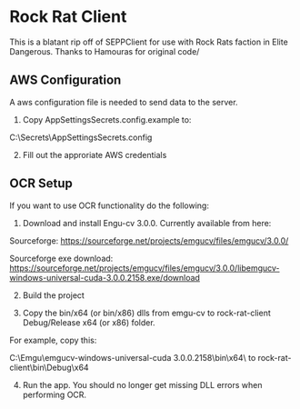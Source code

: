 Rock Rat Client
===============

This is a blatant rip off of SEPPClient for use with Rock Rats faction in Elite Dangerous. Thanks to Hamouras for original code/

AWS Configuration
-----------------

A aws configuration file is needed to send data to the server. 

1) Copy AppSettingsSecrets.config.example to:


C:\Secrets\AppSettingsSecrets.config

2) Fill out the approriate AWS credentials


OCR Setup
---------

If you want to use OCR functionality do the following:

1) Download and install Engu-cv 3.0.0. Currently available from here:

Sourceforge:
https://sourceforge.net/projects/emgucv/files/emgucv/3.0.0/

Sourceforge exe download:
https://sourceforge.net/projects/emgucv/files/emgucv/3.0.0/libemgucv-windows-universal-cuda-3.0.0.2158.exe/download

2) Build the project

3) Copy the bin/x64 (or bin/x86) dlls from emgu-cv to rock-rat-client Debug/Release x64 (or x86) folder.

For example, copy this:

C:\Emgu\emgucv-windows-universal-cuda 3.0.0.2158\bin\x64\ to rock-rat-client\bin\Debug\x64

4) Run the app. You should no longer get missing DLL errors when performing OCR.
